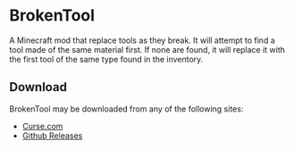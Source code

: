 BrokenTool
==============
A Minecraft mod that replace tools as they break. It will attempt to find a tool made of the same material first. If none are found, it will replace it with the first tool of the same type found in the inventory.

Download
-----------

BrokenTool may be downloaded from any of the following sites:

- [Curse.com](https://www.curseforge.com/minecraft/mc-mods/broken-tool)
- [Github Releases](https://github.com/jblemee/BrokenTool/releases)